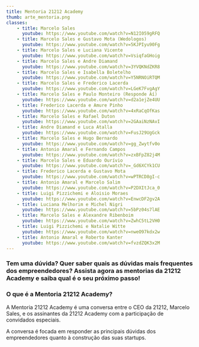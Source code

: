 ```yaml
---
title: Mentoria 21212 Academy
thumb: arte_mentoria.png
classes:
    - title: Marcelo Sales
      youtube: https://www.youtube.com/watch?v=N12I059gRFQ
    - title: Marcelo Sales e Gustavo Mota (Wedologos)
      youtube: https://www.youtube.com/watch?v=5KJPIyu90Fg
    - title: Marcelo Sales e Luciana Vicente
      youtube: https://www.youtube.com/watch?v=VsiqfaGHoig
    - title: Marcelo Sales e Andre Diamand
      youtube: https://www.youtube.com/watch?v=3YVQKNdZKR8
    - title: Marcelo Sales e Isabella Boletelho
      youtube: https://www.youtube.com/watch?v=Y5NRNOiRTQM
    - title: Marcelo Sales e Frederico Lacerda
      youtube: https://www.youtube.com/watch?v=LGeK7FvgAgY
    - title: Marcelo Sales e Paulo Monteiro (Responde Aí)
      youtube: https://www.youtube.com/watch?v=d2a1ejZe4UU
    - title: Frederico Lacerda e Amure Pinho
      youtube: https://www.youtube.com/watch?v=4xRaCqOfKas
    - title: Marcelo Sales e Rafael Duton
      youtube: https://www.youtube.com/watch?v=2GAaiNzNAvI
    - title: Andre Diamand e Luca Atalla
      youtube: https://www.youtube.com/watch?v=FusJ29UgGck
    - title: Marcelo Sales e Hugo Bernardo
      youtube: https://www.youtube.com/watch?v=gg_Zwytfv0o
    - title: Antonio Amaral e Fernando Campos
      youtube: https://www.youtube.com/watch?v=zxBFpZ82j4M
    - title: Marcelo Sales e Eduardo Ourívio
      youtube: https://www.youtube.com/watch?v=_Gd6XCYk1CU
    - title: Frederico Lacerda e Gustavo Mota
      youtube: https://www.youtube.com/watch?v=wPTRCD8gI-c
    - title: Antonio Amaral e Marcelo Salim
      youtube: https://www.youtube.com/watch?v=P2DXItJca_0
    - title: Luigi Pizzichemi e Aloisio Moraes
      youtube: https://www.youtube.com/watch?v=EnwcDF2gv2A
    - title: Luciana Melhorim e Michel Nigri
      youtube: https://www.youtube.com/watch?v=5bPz04s7lAE
    - title: Marcelo Sales e Alexandre Ribenboim
      youtube: https://www.youtube.com/watch?v=ZwhC5tL2VH0
    - title: Luigi Pizzichemi e Natalie Witte
      youtube: https://www.youtube.com/watch?v=nweO97kdx2w
    - title: Antonio Amaral e Roberto Kanter
      youtube: https://www.youtube.com/watch?v=fvzdZQK3x2M
---
```

<h3>Tem uma dúvida? Quer saber quais as dúvidas mais frequentes dos empreendedores? Assista agora as mentorias da 21212 Academy e saiba qual é o seu próximo passo!</h3>
<h3><b>O que é a Mentoria 21212 Academy?</b></h3>
A Mentoria 21212 Academy é uma conversa entre o CEO da 21212, Marcelo Sales, e os assinantes da 21212 Academy com a participação de convidados especiais.

A conversa é focada em responder as principais dúvidas dos empreendedores quanto à construção das suas startups.

